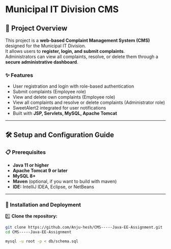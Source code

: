 # Municipal IT Division CMS

## 📌 Project Overview

This project is a **web-based Complaint Management System (CMS)** designed for the Municipal IT Division.  
It allows users to **register, login, and submit complaints**.  
Administrators can view all complaints, resolve, or delete them through a **secure administrative dashboard**.

### ✨ Features
- User registration and login with role-based authentication
- Submit complaints (Employee role)
- View and delete own complaints (Employee role)
- View all complaints and resolve or delete complaints (Administrator role)
- SweetAlert2 integrated for user notifications
- Built with **JSP, Servlets, MySQL, Apache Tomcat**

---

## 🛠 Setup and Configuration Guide

### 📋 Prerequisites
- **Java 11 or higher**
- **Apache Tomcat 9 or later**
- **MySQL 8+**
- **Maven** (optional, if you want to build with maven)
- **IDE:** IntelliJ IDEA, Eclipse, or NetBeans

---

### 🔧 Installation and Deployment

1️⃣ **Clone the repository:**
```bash
git clone https://github.com/Anju-hesh/CMS-----Java-EE-Assignment.git
cd CMS-----Java-EE-Assignment

mysql -u root -p < db/schema.sql


